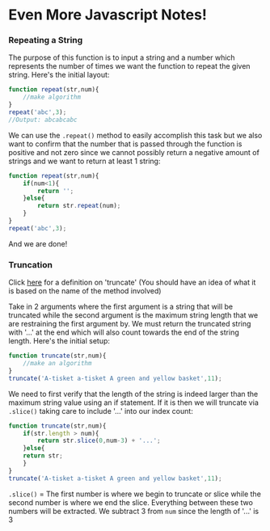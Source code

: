 # Even More Javascript Notes!

### Repeating a String
The purpose of this function is to input a string and a number which represents the number of times we want the function to repeat the given string. Here's the initial layout:

```Javascript
function repeat(str,num){
	//make algorithm
}
repeat('abc',3);
//Output: abcabcabc
```

We can use the `.repeat()` method to easily accomplish this task but we also want to confirm that the number that is passed through the function is positive and not zero since we cannot possibly return a negative amount of strings and we want to return at least 1 string:

```Javascript
function repeat(str,num){
	if(num<1){
		return '';
	}else{
		return str.repeat(num);
	}
}
repeat('abc',3);
```

And we are done!

### Truncation
Click [here](http://dictionary.reference.com/browse/truncate) for a definition on 'truncate' (You should have an idea of what it is based on the name of the method involved)

Take in 2 arguments where the first argument is a string that will be truncated while the second argument is the maximum string length that we are restraining the first argument by. We must return the truncated string with '...' at the end which will also count towards the end of the string length. Here's the initial setup:

```Javascript
function truncate(str,num){
	//make an algorithm
}
truncate('A-tisket a-tisket A green and yellow basket',11);
```

We need to first verify that the length of the string is indeed larger than the maximum string value using an if statement. If it is then we will truncate via `.slice()` taking care to include '...' into our index count:

```Javascript
function truncate(str,num){
	if(str.length > num){
		return str.slice(0,num-3) + '...';
	}else{
	return str;
	}
}
truncate('A-tisket a-tisket A green and yellow basket',11);
```

`.slice()` = The first number is where we begin to truncate or slice while the second number is where we end the slice. Everything between these two numbers will be extracted. We subtract 3 from `num` since the length of '...' is 3